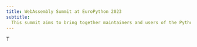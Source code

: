 ```yaml
---
title: WebAssembly Summit at EuroPython 2023
subtitle:
  This summit aims to bring together maintainers and users of the Python with WebAssembly, to discuss the state of this ecosystem, existing challenges and ongoing work.
---
```


T